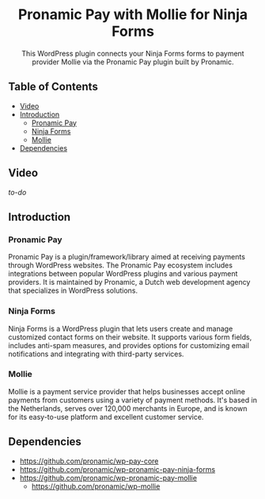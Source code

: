 <h1 align="center">Pronamic Pay with Mollie for Ninja Forms</h1>

<p align="center">
	This WordPress plugin connects your Ninja Forms forms to payment provider Mollie via the Pronamic Pay plugin built by Pronamic.
</p>

## Table of Contents

- [Video](#video)
- [Introduction](#introduction)
  - [Pronamic Pay](#pronamic-pay)
  - [Ninja Forms](#ninja-forms)
  - [Mollie](#mollie)
- [Dependencies](#dependencies)

## Video

_to-do_

## Introduction

### Pronamic Pay

Pronamic Pay is a plugin/framework/library aimed at receiving payments through WordPress websites. The Pronamic Pay ecosystem includes integrations between popular WordPress plugins and various payment providers. It is maintained by Pronamic, a Dutch web development agency that specializes in WordPress solutions.

### Ninja Forms

Ninja Forms is a WordPress plugin that lets users create and manage customized contact forms on their website. It supports various form fields, includes anti-spam measures, and provides options for customizing email notifications and integrating with third-party services.

### Mollie

Mollie is a payment service provider that helps businesses accept online payments from customers using a variety of payment methods. It's based in the Netherlands, serves over 120,000 merchants in Europe, and is known for its easy-to-use platform and excellent customer service.

## Dependencies

- https://github.com/pronamic/wp-pay-core
- https://github.com/pronamic/wp-pronamic-pay-ninja-forms
- https://github.com/pronamic/wp-pronamic-pay-mollie
  - https://github.com/pronamic/wp-mollie
